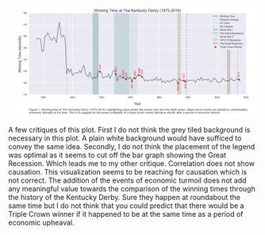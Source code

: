![Jordan Vani's plot](plot_jmv423.png)

A few critiques of this plot. First I do not think the grey tiled background is necessary in this plot. A plain white background would have sufficed to convey the same idea. Secondly, I do not think the placement of the legend was optimal as it seems to cut off the bar graph showing the Great Recession. Which leads me to my other critique. Correlation does not show causation. This visualization seems to be reaching for causation which is not correct. The addition of the events of economic turmoil does not add any meaningful value towards the comparison of the winning times through the history of the Kentucky Derby. Sure they happen at roundabout the same time but I do not think that you could predict that there would be a Triple Crown winner if it happened to be at the same time as a period of economic upheaval. 